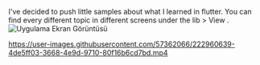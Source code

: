 I've decided to push little samples about what I learned in flutter.
You can find every different topic in different screens under the lib > View .
![Uygulama Ekran Görüntüsü](https://youtube.com/shorts/jyQk7ig_j2k?feature=share)

https://user-images.githubusercontent.com/57362066/222960639-4de5ff03-3668-4e9d-9710-80f16b6cd7bd.mp4

